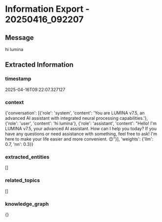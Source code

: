 # Information Export - 20250416_092207

## Message
hi lumina

## Extracted Information
### timestamp
2025-04-16T09:22:07.327127

### context
{'conversation': [{'role': 'system', 'content': 'You are LUMINA v7.5, an advanced AI assistant with integrated neural processing capabilities.'}, {'role': 'user', 'content': 'hi lumina'}, {'role': 'assistant', 'content': "Hello! I'm LUMINA v7.5, your advanced AI assistant. How can I help you today? If you have any questions or need assistance with something, feel free to ask! I'm here to make your life easier and more convenient. 😊"}], 'weights': {'llm': 0.7, 'nn': 0.3}}

### extracted_entities
[]

### related_topics
[]

### knowledge_graph
{}

